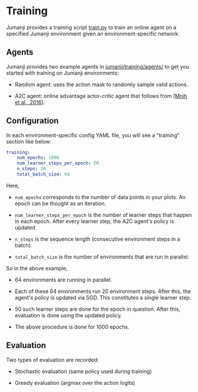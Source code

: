 # Training

Jumanji provides a training script
[train.py](https://github.com/instadeepai/jumanji/tree/main/jumanji/training/train.py) to train an
online agent on a specified Jumanji environment given an environment-specific network.


## Agents

Jumanji provides two example agents in
[jumanji/training/agents/](https://github.com/instadeepai/jumanji/tree/main/jumanji/training/agents/)
to get you started with training on Jumanji environments:

- Random agent: uses the action mask to randomly sample valid actions.

- A2C agent: online advantage actor-critic agent that follows from
[[Mnih et al., 2016]](https://arxiv.org/abs/1602.01783).


## Configuration

In each environment-specific config YAML file, you will see a "training" section like below:

```yaml
training:
    num_epochs: 1000
    num_learner_steps_per_epoch: 50
    n_steps: 20
    total_batch_size: 64
```
Here,

- `num_epochs` corresponds to the number of data points in your plots. An epoch can be thought
as an iteration.

- `num_learner_steps_per_epoch` is the number of learner steps that happen in each epoch.
After every learner step, the A2C agent's policy is updated.

- `n_steps` is the sequence length (consecutive environment steps in a batch).

- `total_batch_size` is the number of environments that are run in parallel.

So in the above example,

- 64 environments are running in parallel.

- Each of these 64 environments run 20 environment steps. After this, the agent's policy is
updated via SGD. This constitutes a single learner step.

- 50 such learner steps are done for the epoch in question. After this, evaluation is done
using the updated policy.

- The above procedure is done for 1000 epochs.


## Evaluation
Two types of evaluation are recorded:

- Stochastic evaluation (same policy used during training)

- Greedy evaluation (argmax over the action logits)
